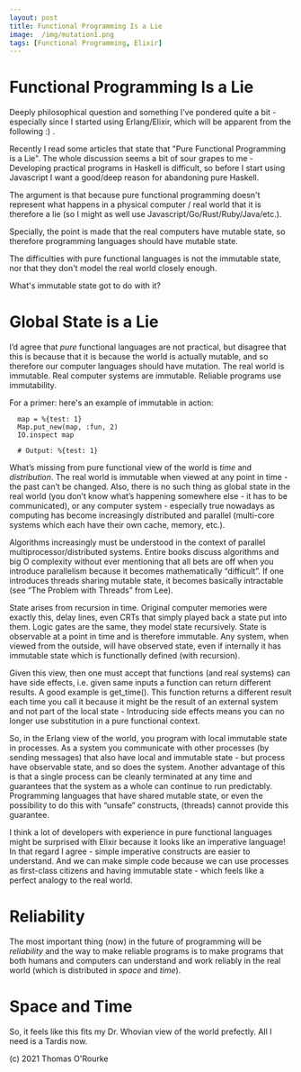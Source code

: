 ```yaml
---
layout: post
title: Functional Programming Is a Lie
image:  /img/mutation1.png
tags: [Functional Programming, Elixir]
---
```


# Functional Programming Is a Lie

Deeply philosophical question and something I’ve pondered quite a bit - especially since I started using Erlang/Elixir, which will be apparent from the following :) .

Recently I read some articles that state that "Pure Functional Programming is a Lie". The whole discussion seems a bit of sour grapes to me - Developing practical programs in Haskell is difficult, so before I start using Javascript I want a good/deep reason for abandoning pure Haskell. 

The argument is that because pure functional programming doesn't represent what happens in a physical computer / real world that it is therefore a lie (so I might as well use Javascript/Go/Rust/Ruby/Java/etc.).

Specially, the point is made that the real computers have mutable state, so therefore programming languages should have mutable state. 

The difficulties with pure functional languages is not the immutable state, nor that they don't model the real world closely enough.

What's immutable state got to do with it?

# Global State is a Lie

I’d agree that _pure_ functional languages are not practical, but disagree that this is because that it is because the world is actually mutable, and so therefore our computer languages should have mutation. The real world is immutable. Real computer systems are immutable. Reliable programs use immutability.

For a primer: here's an example of immutable in action:
```
  map = %{test: 1}
  Map.put_new(map, :fun, 2)
  IO.inspect map   

  # Output: %{test: 1} 
```

What’s missing from pure functional view of the world is _time_ and _distribution_. The real world is immutable when viewed at any point in time - the past can’t be changed. Also, there is no such thing as global state in the real world (you don’t know what’s happening somewhere else - it has to be communicated), or any computer system - especially true nowadays as computing has become increasingly distributed and parallel (multi-core systems which each have their own cache, memory, etc.).

Algorithms increasingly must be understood in the context of parallel multiprocessor/distributed systems. Entire books discuss algorithms and big O complexity without ever mentioning that all bets are off when you introduce parallelism because it becomes mathematically “difficult”. If one introduces threads sharing mutable state, it becomes basically intractable (see “The Problem with Threads” from Lee).

State arises from recursion in time. Original computer memories were exactly this, delay lines, even CRTs that simply played back a state put into them. Logic gates are the same, they model state recursively. State is observable at a point in time and is therefore immutable. Any system, when viewed from the outside, will have observed state, even if internally it has immutable state which is functionally defined (with recursion).

Given this view, then one must accept that functions (and real systems) can have side effects, i.e. given same inputs a function can return different results. A good example is get_time(). This function returns a different result each time you call it because it might be the result of an external system and not part of the local state -  Introducing side effects means you can no longer use substitution in a pure functional context.

So, in the Erlang view of the world, you program with local immutable state in processes. As a system you communicate with other processes (by sending messages) that also have local and immutable state  - but process have observable state, and so does the system. Another advantage of this is that a single process can be cleanly terminated at any time and guarantees that the system as a whole can continue to run predictably. Programming languages that have shared mutable state, or even the possibility to do this with “unsafe” constructs, (threads) cannot provide this guarantee.

I think a lot of developers with experience in pure functional languages might be surprised with Elixir because it looks like an imperative language! In that regard I agree - simple imperative constructs are easier to understand. And we can make simple code because we can use processes as first-class citizens and having immutable state - which feels like a perfect analogy to the real world.

# Reliability

The most important thing (now) in the future of programming will be _reliability_ and the way to make reliable programs is to make programs that both humans and computers can understand and work reliably in the real world (which is distributed in _space_ and _time_).

# Space and Time 

So, it feels like this fits my Dr. Whovian view of the world prefectly. All I need is a Tardis now.

(c) 2021 Thomas O'Rourke